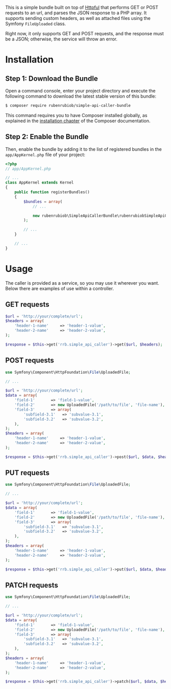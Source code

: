 This is a simple bundle built on top of
[Httpful](http://phphttpclient.com/) that performs GET or POST
requests to an url, and parses the JSON response to a PHP array.
It supports sending custom headers, as well as attached files
using the Symfony `FileUploaded` class.

Right now, it only supports GET and POST requests, and the response
must be a JSON; otherwise, the service will throw an error.

Installation
============

Step 1: Download the Bundle
---------------------------

Open a command console, enter your project directory and execute the
following command to download the latest stable version of this bundle:

```bash
$ composer require rubenrubiob/simple-api-caller-bundle
```

This command requires you to have Composer installed globally, as explained
in the [installation chapter](https://getcomposer.org/doc/00-intro.md)
of the Composer documentation.

Step 2: Enable the Bundle
-------------------------

Then, enable the bundle by adding it to the list of registered bundles
in the `app/AppKernel.php` file of your project:

```php
<?php
// app/AppKernel.php

// ...
class AppKernel extends Kernel
{
    public function registerBundles()
    {
        $bundles = array(
            // ...

            new rubenrubiob\SimpleApiCallerBundle\rubenrubiobSimpleApiCallerBundle(),
        );

        // ...
    }

    // ...
}
```


Usage
=====

The caller is provided as a service, so you may use it wherever you
want. Below there are examples of use within a controller.

GET requests
------------

```php
$url = 'http://your/complete/url';
$headers = array(
    'header-1-name'     => 'header-1-value',
    'header-2-name'     => 'header-2-value',
);

$response = $this->get('rrb.simple_api_caller')->get($url, $headers);
```

POST requests
-------------

```php
use Symfony\Component\HttpFoundation\File\UploadedFile;

// ...

$url = 'http://your/complete/url';
$data = array(
    'field-1'       => 'field-1-value',
    'field-2'       => new UploadedFile('/path/to/file', 'file-name'),
    'field-3'       => array(
        'subfield-3.1'   => 'subvalue-3.1',
        'subfield-3.2'   => 'subvalue-3.2',
    ),
);
$headers = array(
    'header-1-name'     => 'header-1-value',
    'header-2-name'     => 'header-2-value',
);

$response = $this->get('rrb.simple_api_caller')->post($url, $data, $headers);
```

PUT requests
------------

```php
use Symfony\Component\HttpFoundation\File\UploadedFile;

// ...

$url = 'http://your/complete/url';
$data = array(
    'field-1'       => 'field-1-value',
    'field-2'       => new UploadedFile('/path/to/file', 'file-name'),
    'field-3'       => array(
        'subfield-3.1'   => 'subvalue-3.1',
        'subfield-3.2'   => 'subvalue-3.2',
    ),
);
$headers = array(
    'header-1-name'     => 'header-1-value',
    'header-2-name'     => 'header-2-value',
);

$response = $this->get('rrb.simple_api_caller')->put($url, $data, $headers);
```

PATCH requests
--------------

```php
use Symfony\Component\HttpFoundation\File\UploadedFile;

// ...

$url = 'http://your/complete/url';
$data = array(
    'field-1'       => 'field-1-value',
    'field-2'       => new UploadedFile('/path/to/file', 'file-name'),
    'field-3'       => array(
        'subfield-3.1'   => 'subvalue-3.1',
        'subfield-3.2'   => 'subvalue-3.2',
    ),
);
$headers = array(
    'header-1-name'     => 'header-1-value',
    'header-2-name'     => 'header-2-value',
);

$response = $this->get('rrb.simple_api_caller')->patch($url, $data, $headers);
```
